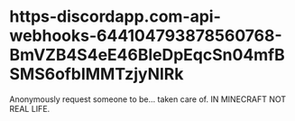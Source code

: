 # https-discordapp.com-api-webhooks-644104793878560768-BmVZB4S4eE46BleDpEqcSn04mfBSMS6ofbIMMTzjyNIRk
Anonymously request someone to be... taken care of. IN MINECRAFT NOT REAL LIFE.
